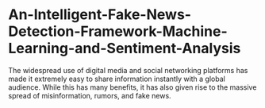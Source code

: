# An-Intelligent-Fake-News-Detection-Framework-Machine-Learning-and-Sentiment-Analysis
The widespread use of digital media and social networking platforms has made it extremely easy to share information instantly with a global audience. While this has many benefits, it has also given rise to the massive spread of misinformation, rumors, and fake news.
